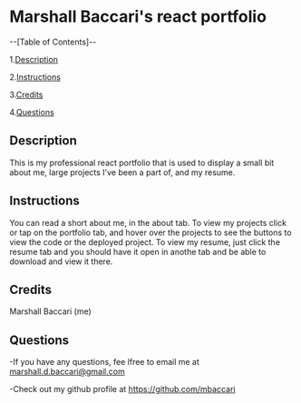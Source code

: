 # Marshall Baccari's react portfolio

--[Table of Contents]--

1.[Description](#description)

2.[Instructions](#instructions)

3.[Credits](#credits)

4.[Questions](#email)


## Description

This is my professional react portfolio that is used to display a small bit about me, large projects I've been a part of, and my resume.


## Instructions

You can read a short about me, in the about tab. To view my projects click or tap on the portfolio tab, and hover over the projects to see the buttons to view the code or the deployed project. To view my resume, just click the resume tab and you should have it open in anothe tab and be able to download and view it there.


## Credits

Marshall Baccari (me)


## Questions

-If you have any questions, fee lfree to email me at marshall.d.baccari@gmail.com

-Check out my github profile at https://github.com/mbaccari
